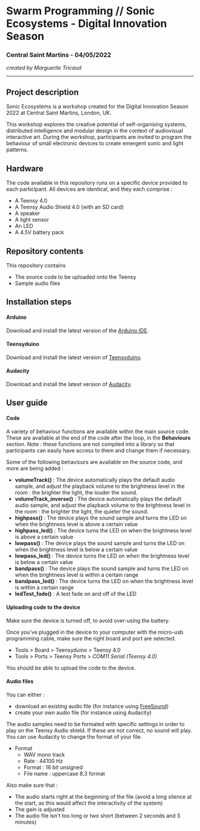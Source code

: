 # Swarm Programming // Sonic Ecosystems - Digital Innovation Season

### Central Saint Martins - 04/05/2022 
_created by Marguerite Tricaud_

***


## Project description

Sonic Ecosystems is a workshop created for the Digital Innovation Season 2022 at Central Saint Martins, London, UK. 

This workshop explores the creative potential of self-organising systems, distributed intelligence and modular design in the context of audiovisual interactive art. 
During the workshop, participants are invited to program the behaviour of small electronic devices to create emergent sonic and light patterns.

## Hardware

The code available in this repository runs on a specific device provided to each participant. 
All devices are identical, and they each comprise :

- A Teensy 4.0 
- A Teensy Audio Shield 4.0 (with an SD card)
- A speaker
- A light sensor 
- An LED
- A 4.5V battery pack

## Repository contents

This repository contains
- The source code to be uploaded onto the Teensy
- Sample audio files

## Installation steps

#### Arduino

Download and install the latest version of the [Arduino IDE](https://www.arduino.cc/en/software). 

#### Teensyduino

Download and install the latest version of [Teensyduino](https://www.pjrc.com/teensy/td_download.html). 

#### Audacity

Download and install the latest version of [Audacity](https://www.fosshub.com/Audacity.html). 

## User guide

#### Code

A variety of behaviour functions are available within the main source code. These are available at the end of the code after the loop, in the **Behaviours** section. 
Note : these functions are not compiled into a library so that participants can easily have access to them and change them if necessary.

Some of the following behaviours are available on the source code, and more are being added :

- **volumeTrack()** : The device automatically plays the default audio sample, and adjust the playback volume to the brightness level in the room : the brighter the light, the louder the sound.
- **volumeTrack_inverse()** : The device automatically plays the default audio sample, and adjust the playback volume to the brightness level in the room : the brighter the light, the quieter the sound.
- **highpass()** : The device plays the sound sample and turns the LED on when the brightness level is above a certain value
- **highpass_led()** : The device turns the LED on when the brightness level is above a certain value
- **lowpass()** : The device plays the sound sample and turns the LED on when the brightness level is below a certain value
- **lowpass_led()** : The device turns the LED on when the brightness level is below a certain value
- **bandpass()** : The device plays the sound sample and turns the LED on when the brightness level is within a certain range
- **bandpass_led()** : The device turns the LED on when the brightness level is within a certain range
- **ledTest_fade()** : A test fade on and off of the LED

#### Uploading code to the device

Make sure the device is turned off, to avoid over-using the battery.

Once you've plugged in the device to your computer with the micro-usb programming cable, make sure the right board and port are selected.

- Tools > Board > Teensyduino > Teensy 4.0
- Tools > Ports > Teensy Ports > _COM11 Serial (Teensy 4.0)_ 

You should be able to upload the code to the device.

#### Audio files 

You can either : 
- download an existing audio file (for instance using [FreeSound](https://freesound.org/))
- create your own audio file (for instance using Audacity)

The audio samples need to be formated with specific settings in order to play on the Teensy Audio shield. If these are not correct, no sound will play. You can use Audacity to change the format of your file. 

- Format 
  * WAV mono track 
  * Rate : 44100 Hz 
  * Format  : 16 bit unsigned 
   * File name : uppercase 8.3 format 

Also make sure that :
- The audio starts right at the beginning of the file (avoid a long silence at the start, as this would affect the interactivity of the system)
- The gain is adjusted
- The audio file isn't too long or two short (between 2 seconds and 3 minutes)
